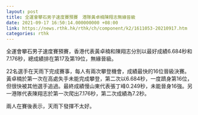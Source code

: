 ```yaml
---
layout: post
title: 全運會攀石男子速度賽預賽　港隊黃卓楠陳翔志無緣晉級
date: 2021-09-17 16:50:14.000000000 +08:00
link: https://news.rthk.hk/rthk/ch/component/k2/1611053-20210917.htm
categories: rthk
---
```


全運會攀石男子速度賽預賽，香港代表黃卓楠和陳翔志分別以最好成績6.684秒和7.176秒，總成績排在第17及第19位，無緣晉級。

22名選手在天雨下完成賽事，每人有兩次攀登機會，成績最快的16位晉級決賽。黃卓楠於第一次在高處失手未能完成攀登，第二次以6.684秒，一度躋身第16位，但很快被其他選手追過。最終成績慢山東代表張丁峰0.249秒，未能晉身16強。另一港隊代表陳翔志於第一次爬出7.176秒，第二次成績為7.2秒。

兩人在賽後表示，天雨下發揮不太好。
